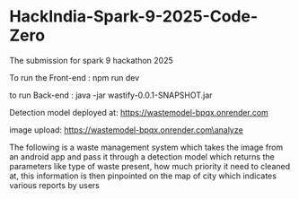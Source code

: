 # HackIndia-Spark-9-2025-Code-Zero
The submission for spark 9 hackathon 2025

To run the Front-end :
npm run dev

to run Back-end : 
java -jar wastify-0.0.1-SNAPSHOT.jar

Detection model deployed at:
https://wastemodel-bpqx.onrender.com 

image upload: https://wastemodel-bpqx.onrender.com\analyze

The following is a waste management system which takes the image from an android app
and pass it through a detection model which returns the parameters like type of waste present,
how much priority it need to cleaned at, this information is then pinpointed on the map of city
which indicates various reports by users

